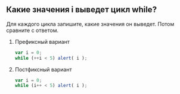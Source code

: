 ## Какие значения i выведет цикл while?

Для каждого цикла запишите, какие значения он выведет. Потом сравните с ответом.

1. Префиксный вариант

    ```js
    var i = 0;
    while (++i < 5) alert( i );
    ```
2. Постфиксный вариант

    ```js
    var i = 0;
    while (i++ < 5) alert( i );
    ```
